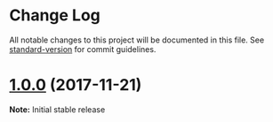 # Change Log

All notable changes to this project will be documented in this file. See [standard-version](https://github.com/conventional-changelog/standard-version) for commit guidelines.

<a name="1.0.0"></a>
# [1.0.0](https://github.com/dmbch/mixinable/compare/3799c885...v1.0.0) (2017-11-21)




**Note:** Initial stable release
